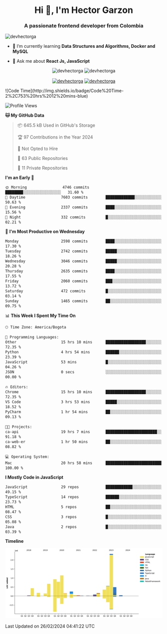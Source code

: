 <h1 align="center">Hi 👋, I'm Hector Garzon</h1>
<h3 align="center">A passionate frontend developer from Colombia</h3>

<p align="left"> <img src="https://komarev.com/ghpvc/?username=devhectorga" alt="devhectorga" /> </p>

- 🌱 I’m currently learning **Data Structures and Algorithms, Docker and MySQL**

- 💬 Ask me about **React Js, JavaScript**

<p align="center"> <img src="https://github-readme-stats.vercel.app/api?username=devhectorga&count_private=true&show_icons=true" alt="devhectorga" /> <img src="https://github-readme-stats.vercel.app/api/top-langs/?username=devhectorga&layout=compact" alt="devhectorga" /></p>

<p align="center">
<a href="https://twitter.com/devhectorga" target="blank"><img align="center" src="https://cdn.jsdelivr.net/npm/simple-icons@3.0.1/icons/twitter.svg" alt="devhectorga" height="20" width="20" /></a>
<a href="https://linkedin.com/in/devhectorga" target="blank"><img align="center" src="https://cdn.jsdelivr.net/npm/simple-icons@3.0.1/icons/linkedin.svg" alt="devhectorga" height="20" width="20" /></a>
</p>
<!--START_SECTION:waka-->
![Code Time](http://img.shields.io/badge/Code%20Time-2%2C753%20hrs%2012%20mins-blue)

![Profile Views](http://img.shields.io/badge/Profile%20Views-0-blue)

**🐱 My GitHub Data** 

> 📦 645.5 kB Used in GitHub's Storage 
 > 
> 🏆 97 Contributions in the Year 2024
 > 
> 🚫 Not Opted to Hire
 > 
> 📜 63 Public Repositories 
 > 
> 🔑 11 Private Repositories 
 > 
**I'm an Early 🐤** 

```text
🌞 Morning                4746 commits        ████████░░░░░░░░░░░░░░░░░   31.60 % 
🌆 Daytime                7603 commits        █████████████░░░░░░░░░░░░   50.63 % 
🌃 Evening                2337 commits        ████░░░░░░░░░░░░░░░░░░░░░   15.56 % 
🌙 Night                  332 commits         █░░░░░░░░░░░░░░░░░░░░░░░░   02.21 % 
```
📅 **I'm Most Productive on Wednesday** 

```text
Monday                   2598 commits        ████░░░░░░░░░░░░░░░░░░░░░   17.30 % 
Tuesday                  2742 commits        █████░░░░░░░░░░░░░░░░░░░░   18.26 % 
Wednesday                3046 commits        █████░░░░░░░░░░░░░░░░░░░░   20.28 % 
Thursday                 2635 commits        ████░░░░░░░░░░░░░░░░░░░░░   17.55 % 
Friday                   2060 commits        ███░░░░░░░░░░░░░░░░░░░░░░   13.72 % 
Saturday                 472 commits         █░░░░░░░░░░░░░░░░░░░░░░░░   03.14 % 
Sunday                   1465 commits        ██░░░░░░░░░░░░░░░░░░░░░░░   09.75 % 
```


📊 **This Week I Spent My Time On** 

```text
🕑︎ Time Zone: America/Bogota

💬 Programming Languages: 
Other                    15 hrs 10 mins      ██████████████████░░░░░░░   72.35 % 
Python                   4 hrs 54 mins       ██████░░░░░░░░░░░░░░░░░░░   23.39 % 
JavaScript               53 mins             █░░░░░░░░░░░░░░░░░░░░░░░░   04.26 % 
JSON                     0 secs              ░░░░░░░░░░░░░░░░░░░░░░░░░   00.00 % 

🔥 Editors: 
Chrome                   15 hrs 10 mins      ██████████████████░░░░░░░   72.35 % 
VS Code                  3 hrs 53 mins       █████░░░░░░░░░░░░░░░░░░░░   18.52 % 
PyCharm                  1 hr 54 mins        ██░░░░░░░░░░░░░░░░░░░░░░░   09.13 % 

🐱‍💻 Projects: 
ca-api                   19 hrs 7 mins       ███████████████████████░░   91.18 % 
ca-web-er                1 hr 50 mins        ██░░░░░░░░░░░░░░░░░░░░░░░   08.82 % 

💻 Operating System: 
Mac                      20 hrs 58 mins      █████████████████████████   100.00 % 
```

**I Mostly Code in JavaScript** 

```text
JavaScript               29 repos            ████████████░░░░░░░░░░░░░   49.15 % 
TypeScript               14 repos            ██████░░░░░░░░░░░░░░░░░░░   23.73 % 
HTML                     5 repos             ██░░░░░░░░░░░░░░░░░░░░░░░   08.47 % 
CSS                      3 repos             █░░░░░░░░░░░░░░░░░░░░░░░░   05.08 % 
Java                     2 repos             █░░░░░░░░░░░░░░░░░░░░░░░░   03.39 % 
```



**Timeline**

![Lines of Code chart](https://raw.githubusercontent.com/devHectorGa/devHectorGa/master/assets/bar_graph.png)


 Last Updated on 26/02/2024 04:41:22 UTC
<!--END_SECTION:waka-->

